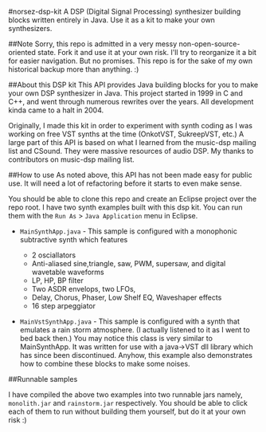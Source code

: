 #norsez-dsp-kit
A DSP (Digital Signal Processing) synthesizer building blocks written entirely in Java. Use it as a kit to make your own synthesizers.

##Note
Sorry, this repo is admitted in a very messy non-open-source-oriented state. Fork it and use it at your own risk. I'll try to reorganize it a bit for easier navigation. But no promises. This repo is for the sake of my own historical backup more than anything. :)

##About this DSP kit
This API provides Java building blocks for you to make your own DSP synthesizer in Java. This project started in 1999 in C and C++, and went through numerous rewrites over the years. All development kinda came to a halt in 2004.

Originally, I made this kit in order to experiment with synth coding as I was working on free VST synths at the time (OnkotVST, SukreepVST, etc.)  A large part of this API is based on what I learned from the music-dsp mailing list and CSound. They were massive resources of audio DSP. My thanks to contributors on music-dsp mailing list.

##How to use
As noted above, this API has not been made easy for public use. It will need a lot of refactoring before it starts to even make sense.

You should be able to clone this repo and create an Eclipse project over the repo root. I have two synth examples built with this dsp kit. You can run them with the `Run As` > `Java Application` menu in Eclipse.

- `MainSynthApp.java` - This sample is configured with a monophonic subtractive synth which features 
	- 2 osciallators 	
	- Anti-aliased sine,triangle, saw, PWM, supersaw, and digital wavetable waveforms
	- LP, HP, BP filter
	- Two ASDR envelops, two LFOs, 
	-  Delay, Chorus, Phaser, Low Shelf EQ, Waveshaper effects
	- 16 step arpeggiator
	
- `MainVstSynthApp.java` - This sample is configured with a synth that emulates a rain storm atmosphere. (I actually listened to it as I went to bed back then.) You may notice this class is very similar to MainSynthApp. It was written for use with a java->VST dll library which has since been discontinued. Anyhow, this example also demonstrates how to combine these blocks to make some noises.
	
	
##Runnable samples
 
I have compiled the above two examples into two runnable jars namely, `monolith.jar` and `rainstorm.jar` respectively. You should be able to click each of them to run without building them yourself, but do it at your own risk :)
	
	

  
